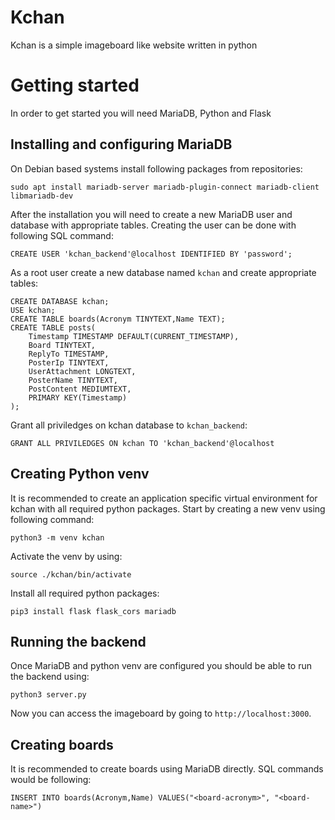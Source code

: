 # Kchan
Kchan is a simple imageboard like website written in python

# Getting started
In order to get started you will need MariaDB, Python and Flask

## Installing and configuring MariaDB
On Debian based systems install following packages from repositories:  
```
sudo apt install mariadb-server mariadb-plugin-connect mariadb-client libmariadb-dev
```

After the installation you will need to create a new MariaDB user and database with appropriate tables.
Creating the user can be done with following SQL command:  
```
CREATE USER 'kchan_backend'@localhost IDENTIFIED BY 'password';
```

As a root user create a new database named `kchan` and create appropriate tables:
```
CREATE DATABASE kchan;
USE kchan;
CREATE TABLE boards(Acronym TINYTEXT,Name TEXT);
CREATE TABLE posts(
    Timestamp TIMESTAMP DEFAULT(CURRENT_TIMESTAMP), 
    Board TINYTEXT, 
    ReplyTo TIMESTAMP, 
    PosterIp TINYTEXT, 
    UserAttachment LONGTEXT, 
    PosterName TINYTEXT, 
    PostContent MEDIUMTEXT,
    PRIMARY KEY(Timestamp)
);
```

Grant all priviledges on kchan database to `kchan_backend`:  
```
GRANT ALL PRIVILEDGES ON kchan TO 'kchan_backend'@localhost
```

## Creating Python venv
It is recommended to create an application specific virtual environment for kchan with all required
python packages.
Start by creating a new venv using following command:  
```
python3 -m venv kchan
```

Activate the venv by using:  
```
source ./kchan/bin/activate
```

Install all required python packages:  
```
pip3 install flask flask_cors mariadb
```

## Running the backend
Once MariaDB and python venv are configured you should be able to run the backend using:  
```
python3 server.py
```

Now you can access the imageboard by going to `http://localhost:3000`.

## Creating boards
It is recommended to create boards using MariaDB directly. SQL commands would be following:
```
INSERT INTO boards(Acronym,Name) VALUES("<board-acronym>", "<board-name>")
```

